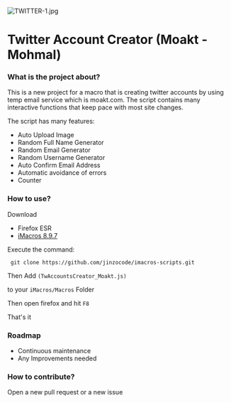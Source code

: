 ![TWITTER-1.jpg](https://res.cloudinary.com/hpiynhbhq/image/upload/v1519434336/cfk3nmv42yfrf8n6qo0v.jpg)

# Twitter Account Creator (Moakt - Mohmal)

### What is the project about?
This is a new project for a macro that is creating twitter accounts by using temp email service which is moakt.com. The script contains many interactive functions that keep pace with most site changes.

The script has many features:

- Auto Upload Image
- Random Full Name Generator
- Random Email Generator
- Random Username Generator
- Auto Confirm Email Address
- Automatic avoidance of errors
- Counter

### How to use?

Download

- Firefox ESR
- [iMacros 8.9.7](https://addons.mozilla.org/firefox/downloads/file/428670/imacros_for_firefox-8.9.7-fx.xpi)

Execute the command:

``` git clone https://github.com/jinzocode/imacros-scripts.git```

Then Add ```(TwAccountsCreator_Moakt.js)```

to your ```iMacros/Macros``` Folder

Then open firefox and hit ```F8```

That's it
### Roadmap

- Continuous maintenance
- Any Improvements needed

### How to contribute?
Open a new pull request or a new issue

